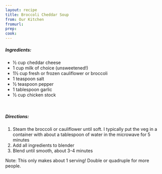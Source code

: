 ```yaml
---
layout: recipe
title: Broccoli Cheddar Soup
from: Our Kitchen
fromurl: 
prep: 
cook: 
---
```


##### Ingredients:

* ½ cup cheddar cheese
* 1 cup milk of choice (unsweetened!)
* 1½ cup fresh or frozen cauliflower or broccoli
* 1 teaspoon salt
* ½ teaspoon pepper
* 1 tablespoon garlic
* ½ cup chicken stock

<br>

##### Directions:

1. Steam the broccoli or cauliflower until soft. I typically put the veg in a container with about a tablespoon of water in the microwave for 5 minutes
2. Add all ingredients to blender
3. Blend until smooth, about 3-4 minutes

Note: This only makes about 1 serving! Double or quadruple for more people.
